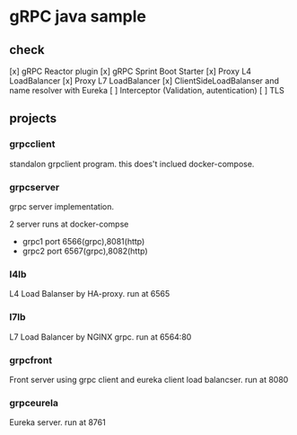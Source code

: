 # gRPC java sample

## check

[x] gRPC Reactor plugin
[x] gRPC Sprint Boot Starter
[x] Proxy L4 LoadBalancer
[x] Proxy L7 LoadBalancer
[x] ClientSideLoadBalanser and name resolver with Eureka
[ ] Interceptor (Validation, autentication)
[ ] TLS

## projects


### grpcclient

standalon grpclient program.
this does't inclued docker-compose.

### grpcserver

grpc server implementation.

2 server runs at docker-compse
+ grpc1 port 6566(grpc),8081(http)
+ grpc2 port 6567(grpc),8082(http)

### l4lb

L4 Load Balanser by HA-proxy. run at 6565

### l7lb

L7 Load Balancer by NGINX grpc. run at 6564:80

### grpcfront

Front server using grpc client and eureka client load balancser. run at 8080

### grpceurela

Eureka server. run at 8761